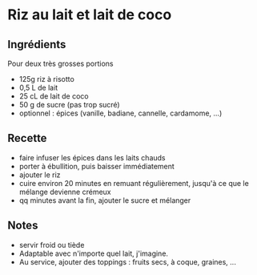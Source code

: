 # Riz au lait et lait de coco

## Ingrédients

Pour deux très grosses portions

- 125g riz à risotto
- 0,5 L de lait
- 25 cL de lait de coco
- 50 g de sucre (pas trop sucré)
- optionnel : épices (vanille, badiane, cannelle, cardamome, ...)

## Recette

- faire infuser les épices dans les laits chauds
- porter à ébullition, puis baisser immédiatement
- ajouter le riz
- cuire environ 20 minutes en remuant régulièrement, jusqu'à ce que le mélange devienne crémeux
- qq minutes avant la fin, ajouter le sucre et mélanger

## Notes

- servir froid ou tiède 
- Adaptable avec n'importe quel lait, j'imagine.
- Au service, ajouter des toppings : fruits secs, à coque, graines, ...
